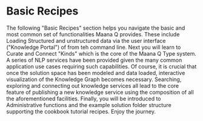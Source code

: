 # Basic Recipes

The following "Basic Recipes" section helps you navigate the basic and most common set of functionalities Maana Q provides. These include Loading Structured and unstructured data via the user interface \("Knowledge Portal"\) of from teh command line. Next you will learn to Curate and Connect "Kinds" which is the core of the Maana Q Type system. A series of NLP services have been provided given the many common application use cases requiring such capabilities. Of course, it is crucial that once the solution space has been modeled and data loaded, interactive visualization of the Knowledge Graph becomes necessary. Searching, exploring and connecting out knowledge services all lead to the core feature of publishing a new knowledge service using the composition of all the aforementioned facilities. Finally, you will be introduced to Administrative functions and the example solution folder structure supporting the cookbook tutorial recipes. Enjoy the journey.

